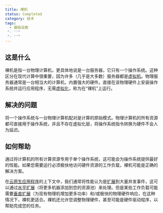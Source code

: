 ```yaml
---
title: 裸机
status: Completed
category: 技术
tags:
  - 基础设施
 "- ''"
 "- ''"
---
```


## 这是什么

裸机是指一台物理计算机，更具体地说是一台服务器，它只有一个操作系统。这种区分在现代计算中很重要，因为许多（几乎是大多数）服务器都是[虚拟机](/virtual-machine/)。物理服务器通常是一台相当大的计算机，内置强大的硬件。直接在该物理硬件上安装操作系统并运行应用程序，无需[虚拟化](/virtualization/)，称为在“裸机”上运行。

## 解决的问题

将一个操作系统与一台物理计算机配对是计算的原始模式。物理计算机的所有资源都可直接用于操作系统，并且不存在虚拟化层，将操作系统指令转换为硬件不会人为延迟。

## 如何帮助

通过将计算机的所有计算资源专用于单个操作系统，这可能会为操作系统提供最好的性能。如果您需要运行必须极快地访问硬件资源的工作负载，裸机可能是正确的解决方案。

在[云原生应用程序](/cloud-native-apps/)的上下文中，我们通常将性能认为是[扩展](/scalability/)到大量并发事件，这可以通过[水平扩展](/horizontal-scaling/)（将更多机器添加到您的资源池）来处理。但是某些工作负载可能需要[垂直扩展](/vertical-scaling/)（为现有物理机增加更多功率）和/或极快的物理硬件响应，在这种情况下，裸机更适合。裸机还允许您调整物理硬件，甚至可能是硬件驱动程序，以帮助完成您的任务。
